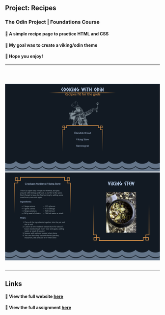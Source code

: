## **Project: Recipes**

### The Odin Project | Foundations Course

#### :stew: A simple recipe page to practice HTML and CSS

#### :thought_balloon: My goal was to create a viking/odin theme

#### :beers: Hope you enjoy!


<hr>
<br></br>

![Home Page](./assets/homepage-screenshot.png)
![Recipe Page](./assets/recipe-screenshot.png)
<br></br>

<hr>

## Links

#### :link: View the full website [here](https://simplenough.github.io/odin-recipes/)

#### :link: View the full assignment [here](https://www.theodinproject.com/lessons/foundations-recipes)
